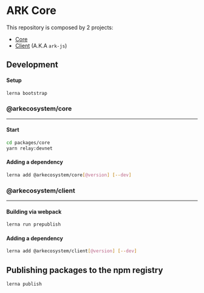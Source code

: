 # ARK Core

This repository is composed by 2 projects:
 - [Core](https://github.com/fix/ark-core/tree/master/packages/core)
 - [Client](https://github.com/fix/ark-core/tree/master/packages/client) (A.K.A `ark-js`)

## Development

#### Setup

```sh
lerna bootstrap
```
### **@arkecosystem/core**

------

#### Start

```sh
cd packages/core
yarn relay:devnet
```

#### Adding a dependency

```sh
lerna add @arkecosystem/core[@version] [--dev]
```

### **@arkecosystem/client**

------

#### Building via webpack

```sh
lerna run prepublish
```

#### Adding a dependency

```sh
lerna add @arkecosystem/client[@version] [--dev]
```

## Publishing packages to the npm registry

```sh
lerna publish
```
